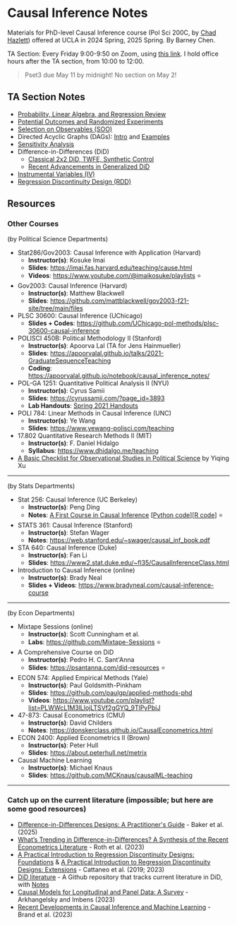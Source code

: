 # Causal Inference Notes

Materials for PhD-level Causal Inference course (Pol Sci 200C, by [Chad Hazlett](https://www.chadhazlett.com/)) offered at UCLA in 2024 Spring, 2025 Spring. By Barney Chen. 

TA Section: Every Friday 9:00-9:50 on Zoom, using [this link](https://ucla.zoom.us/j/95665664817). I hold office hours after the TA section, from 10:00 to 12:00. 


> Pset3 due May 11 by midnight! No section on May 2! 

## TA Section Notes
- [Probability, Linear Algebra, and Regression Review](https://htmlpreview.github.io/?https://github.com/haotianchen/Causal-Inference/blob/main/1-Math/prob_matrix_review.html)
- [Potential Outcomes and Randomized Experiments](https://htmlpreview.github.io/?https://github.com/haotianchen/Causal-Inference/blob/main/2-PO/potential_outcomes.html)
- [Selection on Observables (SOO)](https://htmlpreview.github.io/?https://github.com/haotianchen/Causal-Inference/blob/main/3-SOO/matching.html)
- Directed Acyclic Graphs (DAGs): [Intro](https://mixtape.scunning.com/03-directed_acyclical_graphs) and [Examples](https://donskerclass.github.io/CausalEconometrics/DAGs.html)
- [Sensitivity Analysis](https://htmlpreview.github.io/?https://github.com/haotianchen/Causal-Inference/blob/main/4-Sensitivity/sensitivity.html)
- Difference-in-Differences (DiD)
  + [Classical 2x2 DiD, TWFE, Synthetic Control](https://htmlpreview.github.io/?https://github.com/haotianchen/Causal-Inference/blob/main/5-DID/DID.html)
  + [Recent Advancements in Generalized DiD](https://yiqingxu.org/packages/fect/05-panel.html)
- [Instrumental Variables (IV)](https://htmlpreview.github.io/?https://github.com/haotianchen/Causal-Inference/blob/main/6-IV/IV.html)
- [Regression Discontinuity Design (RDD)](https://htmlpreview.github.io/?https://github.com/haotianchen/Causal-Inference/blob/main/7-RDD/RDD.html)

## Resources

### Other Courses
(by Political Science Departments)

- Stat286/Gov2003: Causal Inference with Application (Harvard)
  + **Instructor(s)**: Kosuke Imai
  + **Slides**: https://imai.fas.harvard.edu/teaching/cause.html
  + **Videos**: https://www.youtube.com/@imaikosuke/playlists :star:
- Gov2003: Causal Inference (Harvard)
  + **Instructor(s)**: Matthew Blackwell
  + **Slides**: https://github.com/mattblackwell/gov2003-f21-site/tree/main/files
- PLSC 30600: Causal Inference (UChicago)
  + **Slides + Codes**: https://github.com/UChicago-pol-methods/plsc-30600-causal-inference
- POLISCI 450B: Political Methodology II (Stanford)
  + **Instructor(s)**: Apoorva Lal (TA for Jens Hainmueller)
  + **Slides**: https://apoorvalal.github.io/talks/2021-GraduateSequenceTeaching
  + **Coding**: https://apoorvalal.github.io/notebook/causal_inference_notes/
- POL-GA 1251: Quantitative Political Analysis II (NYU)
  + **Instructor(s)**: Cyrus Samii
  + **Slides**: https://cyrussamii.com/?page_id=3893
  + **Lab Handouts**: [Spring 2021 Handouts](https://www.zhoujunlong.com/Quant2_lab_2021sp/)
- POLI 784: Linear Methods in Causal Inference (UNC)
  + **Instructor(s)**: Ye Wang
  + **Slides**: https://www.yewang-polisci.com/teaching
- 17.802 Quantitative Research Methods II (MIT)
  + **Instructor(s)**: F. Daniel Hidalgo
  + **Syllabus**: https://www.dhidalgo.me/teaching
- [A Basic Checklist for Observational Studies in Political Science](https://yiqingxu.org/public/checklist.pdf) by Yiqing Xu

-----
(by Stats Departments)

- Stat 256: Causal Inference (UC Berkeley)
  + **Instructor(s)**: Peng Ding
  + **Notes**: [A First Course in Causal Inference](https://arxiv.org/pdf/2305.18793.pdf) [[Python code](https://github.com/apoorvalal/ding_causalInference_python)][[R code](https://dataverse.harvard.edu/dataset.xhtml?persistentId=doi:10.7910/DVN/ZX3VEV)] :star:
- STATS 361: Causal Inference (Stanford)
  + **Instructor(s)**: Stefan Wager
  + **Notes**: https://web.stanford.edu/~swager/causal_inf_book.pdf
- STA 640: Causal Inference (Duke)
  + **Instructor(s)**: Fan Li
  + **Slides**: https://www2.stat.duke.edu/~fl35/CausalInferenceClass.html
- Introduction to Causal Inference (online)
  + **Instructor(s)**: Brady Neal
  + **Slides + Videos**: https://www.bradyneal.com/causal-inference-course

-----
(by Econ Departments)

- Mixtape Sessions (online)
  + **Instructor(s)**: Scott Cunningham et al. 
  + **Labs**: https://github.com/Mixtape-Sessions :star:
- A Comprehensive Course on DiD
  + **Instructor(s)**: Pedro H. C. Sant'Anna
  + **Slides**: https://psantanna.com/did-resources :star:
- ECON 574: Applied Empirical Methods (Yale)
  + **Instructor(s)**: Paul Goldsmith-Pinkham
  + **Slides**: https://github.com/paulgp/applied-methods-phd
  + **Videos**: https://www.youtube.com/playlist?list=PLWWcL1M3lLlojLTSVf2gGYQ_9TlPyPbiJ
- 47-873: Causal Econometrics (CMU)
  + **Instructor(s)**: David Childers
  + **Notes**: https://donskerclass.github.io/CausalEconometrics.html
- ECON 2400: Applied Econometrics II (Brown)
  + **Instructor(s)**: Peter Hull
  + **Slides**: https://about.peterhull.net/metrix
- Causal Machine Learning
  + **Instructor(s)**: Michael Knaus
  + **Slides**: https://github.com/MCKnaus/causalML-teaching
 
-----
### Catch up on the current literature (impossible; but here are some good resources)
- [Difference-in-Differences Designs: A Practitioner's Guide](https://arxiv.org/abs/2503.13323) - Baker et al. (2025)
- [What’s Trending in Difference-in-Differences? A Synthesis of the Recent Econometrics Literature](https://arxiv.org/pdf/2201.01194.pdf) - Roth et al. (2023)
- [A Practical Introduction to Regression Discontinuity Designs: Foundations](https://arxiv.org/pdf/1911.09511.pdf) & [A Practical Introduction to Regression Discontinuity Designs: Extensions](https://arxiv.org/pdf/2301.08958.pdf) - Cattaneo et al. (2019; 2023)
- [DiD literature](https://github.com/asjadnaqvi/DiD) - A Github repository that tracks current literature in DiD, with [Notes](https://asjadnaqvi.github.io/DiD/)
- [Causal Models for Longitudinal and Panel Data: A Survey](https://www.nber.org/papers/w31942) - Arkhangelsky and Imbens (2023)
- [Recent Developments in Causal Inference and Machine Learning](https://www.annualreviews.org/content/journals/10.1146/annurev-soc-030420-015345) - Brand et al. (2023)

